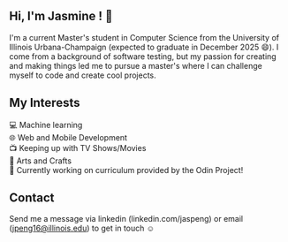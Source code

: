 ## Hi, I'm Jasmine ! 👋 

I'm a current Master's student in Computer Science from the University of Illinois Urbana-Champaign (expected to graduate in December 2025 😄). I come from a background of software testing, but my passion for creating and making things led me to pursue a master's where I can challenge myself to code and create cool projects. 

## My Interests
💻 Machine learning <br/>
🌐 Web and Mobile Development <br/>
📺 Keeping up with TV Shows/Movies <br/>
🎨 Arts and Crafts <br/>
🔭 Currently working on curriculum provided by the Odin Project! <br/>

## Contact 
Send me a message via linkedin (linkedin.com/jaspeng) or email (jpeng16@illinois.edu) to get in touch ☺️


<!--
**jpeng16/jpeng16** is a ✨ _special_ ✨ repository because its `README.md` (this file) appears on your GitHub profile.

Here are some ideas to get you started:

- 🔭 I’m currently working on ...
- 🌱 I’m currently learning ...
- 👯 I’m looking to collaborate on ...
- 🤔 I’m looking for help with ...
- 💬 Ask me about ...
- 📫 How to reach me: ...
- 😄 Pronouns: ...
- ⚡ Fun fact: ...
-->
